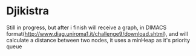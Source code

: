 # Djikistra
Still in progress, but after i finish will receive a graph, in DIMACS format(http://www.diag.uniroma1.it/challenge9/download.shtml), and will calculate a distance between two nodes, it uses a minHeap as it's priority queue
